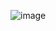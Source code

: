 ![image](https://user-images.githubusercontent.com/87508144/133806003-8bfd3071-5be6-4b11-a7d7-69754597eab8.png)
